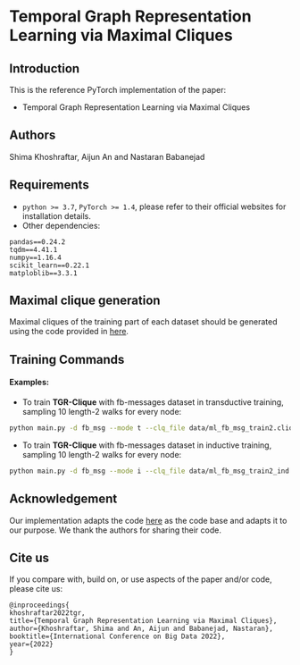 # Temporal Graph Representation Learning via Maximal Cliques

## Introduction

This is the reference PyTorch implementation of the paper:
* Temporal Graph Representation Learning via Maximal Cliques


## Authors
Shima Khoshraftar, Aijun An and Nastaran Babanejad


## Requirements
* `python >= 3.7`, `PyTorch >= 1.4`, please refer to their official websites for installation details.
* Other dependencies:
```{bash}
pandas==0.24.2
tqdm==4.41.1
numpy==1.16.4
scikit_learn==0.22.1
matploblib==3.3.1
```

## Maximal clique generation
Maximal cliques of the training part of each dataset should be generated using the code provided in [here](https://github.com/darrenstrash/quick-cliques).


## Training Commands

#### Examples:

* To train **TGR-Clique** with fb-messages dataset in transductive training, sampling 10 length-2 walks for every node:
```bash
python main.py -d fb_msg --mode t --clq_file data/ml_fb_msg_train2.cliques --num_walk 10 --len_walk 2 
```

* To train **TGR-Clique** with fb-messages dataset in inductive training, sampling 10 length-2 walks for every node:

```bash
python main.py -d fb_msg --mode i --clq_file data/ml_fb_msg_train2_ind.cliques --num_walk 10 --len_walk 2 
```



## Acknowledgement
Our implementation adapts the code [here](https://github.com/snap-stanford/CAW) as the code base and adapts it to our purpose. We thank the authors for sharing their code.

## Cite us
If you compare with, build on, or use aspects of the paper and/or code, please cite us:
```text
@inproceedings{
khoshraftar2022tgr,
title={Temporal Graph Representation Learning via Maximal Cliques},
author={Khoshraftar, Shima and An, Aijun and Babanejad, Nastaran},
booktitle={International Conference on Big Data 2022},
year={2022}
}
```

